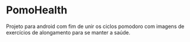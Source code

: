 # PomoHealth
Projeto para android com fim de unir os ciclos pomodoro com imagens de exercícios de alongamento para se manter a saúde.

